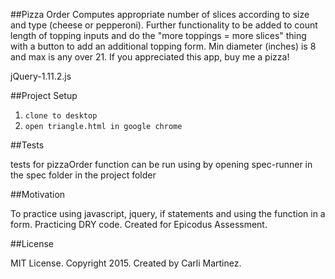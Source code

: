 ##Pizza Order
Computes appropriate number of slices according to size and type (cheese or pepperoni). Further functionality to be added to count length of topping inputs and do the "more toppings = more slices" thing with a button to add an additional topping form. Min diameter (inches) is 8 and max is any over 21. If you appreciated this app, buy me a pizza!

jQuery-1.11.2.js

##Project Setup

1. `clone to desktop`
2. `open triangle.html in google chrome`

##Tests

tests for pizzaOrder function can be run using by opening spec-runner in the spec folder in the project folder

##Motivation

To practice using javascript, jquery, if statements and using the function in a form. Practicing DRY code. Created for Epicodus Assessment.

##License

MIT License. Copyright 2015. Created by Carli Martinez.

